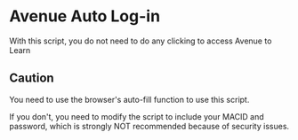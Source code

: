 Avenue Auto Log-in
=====
With this script, you do not need to do any clicking to access Avenue to Learn

Caution
-----
You need to use the browser's auto-fill function to use this script.

If you don't, you need to modify the script to include your MACID and password, which is strongly NOT recommended because of security issues.
